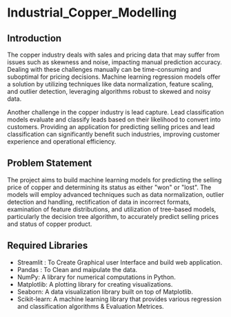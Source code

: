 # Industrial_Copper_Modelling

## Introduction
The copper industry deals with sales and pricing data that may suffer from issues such as skewness and noise, impacting manual prediction accuracy. Dealing with these challenges manually can be time-consuming and suboptimal for pricing decisions. Machine learning regression models offer a solution by utilizing techniques like data normalization, feature scaling, and outlier detection, leveraging algorithms robust to skewed and noisy data.

Another challenge in the copper industry is lead capture. Lead classification models evaluate and classify leads based on their likelihood to convert into customers. Providing an application for predicting selling prices and lead classification can significantly benefit such industries, improving customer experience and operational efficiency.

## Problem Statement
The project aims to build machine learning models for predicting the selling price of copper and determining its status as either "won" or "lost". The models will employ advanced techniques such as data normalization, outlier detection and handling, rectification of data in incorrect formats, examination of feature distributions, and utilization of tree-based models, particularly the decision tree algorithm, to accurately predict selling prices and status of copper product.

## Required Libraries
* Streamlit : To Create Graphical user Interface and build web application.
* Pandas : To Clean and maipulate the data.
* NumPy: A library for numerical computations in Python.
* Matplotlib: A plotting library for creating visualizations.
* Seaborn: A data visualization library built on top of Matplotlib.
* Scikit-learn: A machine learning library that provides various regression and classification algorithms & Evaluation Metrices.
